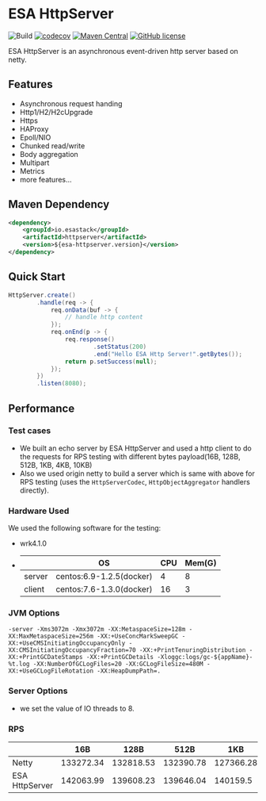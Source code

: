 # ESA HttpServer

![Build](https://github.com/esastack/esa-httpserver/workflows/Build/badge.svg?branch=main)
[![codecov](https://codecov.io/gh/esastack/esa-httpserver/branch/main/graph/badge.svg?token=C6JT3SKXX5)](https://codecov.io/gh/esastack/esa-httpserver)
[![Maven Central](https://maven-badges.herokuapp.com/maven-central/io.esastack/httpserver/badge.svg)](https://maven-badges.herokuapp.com/maven-central/io.esastack/httpserver/)
[![GitHub license](https://img.shields.io/github/license/esastack/esa-httpserver)](https://github.com/esastack/esa-httpserver/blob/main/LICENSE)

ESA HttpServer is an asynchronous event-driven http server based on netty.

## Features

- Asynchronous request handing
- Http1/H2/H2cUpgrade
- Https
- HAProxy
- Epoll/NIO
- Chunked read/write
- Body aggregation
- Multipart
- Metrics
- more features...

## Maven Dependency

```xml
<dependency>
    <groupId>io.esastack</groupId>
    <artifactId>httpserver</artifactId>
    <version>${esa-httpserver.version}</version>
</dependency>
```

## Quick Start

```java
HttpServer.create()
        .handle(req -> {
            req.onData(buf -> {
                // handle http content 
            });
            req.onEnd(p -> {
                req.response()
                        .setStatus(200)
                        .end("Hello ESA Http Server!".getBytes());
                return p.setSuccess(null);
            });
        })
        .listen(8080);
```

## Performance

### Test cases

- We built an echo server by ESA HttpServer and used a http client to do the requests for RPS testing with different bytes payload(16B, 128B, 512B, 1KB, 4KB, 10KB)
- Also we used origin netty to build a server which is same with above for RPS testing (uses the `HttpServerCodec`, `HttpObjectAggregator` handlers directly).

### Hardware Used

We used the following software for the testing:

- wrk4.1.0

- |        | OS                       | CPU  | Mem(G) |
  | ------ | ------------------------ | ---- | ------ |
  | server | centos:6.9-1.2.5(docker) | 4    | 8      |
  | client | centos:7.6-1.3.0(docker) | 16   | 3      |
  

### JVM Options

```
-server -Xms3072m -Xmx3072m -XX:MetaspaceSize=128m -XX:MaxMetaspaceSize=256m -XX:+UseConcMarkSweepGC -XX:+UseCMSInitiatingOccupancyOnly -XX:CMSInitiatingOccupancyFraction=70 -XX:+PrintTenuringDistribution -XX:+PrintGCDateStamps -XX:+PrintGCDetails -Xloggc:logs/gc-${appName}-%t.log -XX:NumberOfGCLogFiles=20 -XX:GCLogFileSize=480M -XX:+UseGCLogFileRotation -XX:HeapDumpPath=.
```

### Server Options

- we set the value of IO threads to 8.

### RPS

|                | 16B       | 128B      | 512B      | 1KB       | 4KB      | 10KB     |
| -------------- | --------- | --------- | --------- | --------- | -------- | -------- |
|     Netty      | 133272.34 | 132818.53 | 132390.78 | 127366.28 | 85408.7  | 49798.84 |
| ESA HttpServer | 142063.99 | 139608.23 | 139646.04 | 140159.5  | 92767.53 | 53534.21 |



